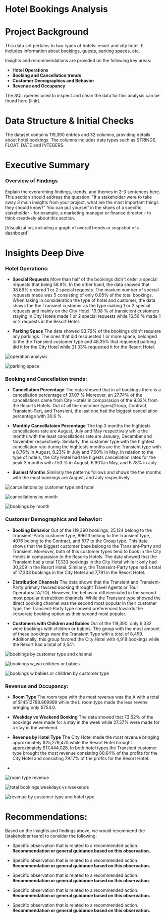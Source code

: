 # Hotel Bookings Analysis

# Project Background

This data set pertains to two types of hotels: resort and city hotel. It includes information about bookings, guests, parking spaces, etc. 

Insights and recommendations are provided on the following key areas:

- **Hotel Operations** 
- **Booking and Cancellation trends** 
- **Customer Demographics and Behavior**
- **Revenue and Occupancy**

The SQL queries used to inspect and clean the data for this analysis can be found here [link].


# Data Structure & Initial Checks

The dataset contains 119,390 entries and 32 columns, providing details about hotel bookings. The columns includes data types such as STRINGS, FLOAT, DATE and INTEGERS.


# Executive Summary

### Overview of Findings

Explain the overarching findings, trends, and themes in 2-3 sentences here. This section should address the question: "If a stakeholder were to take away 3 main insights from your project, what are the most important things they should know?" You can put yourself in the shoes of a specific stakeholder - for example, a marketing manager or finance director - to think creatively about this section.

[Visualization, including a graph of overall trends or snapshot of a dashboard]



# Insights Deep Dive

### Hotel Operations:

* **Special Requests** More than half of the bookings didn't order a special requests that being 58.9%. In the other hand, the data showed that 38.69% ordered 1 or 2 special requests. The maxium number of special requests made was 5 consisting of only 0.05% of the total bookings. When taking in consideration the type of hotel and customer, the data shows the the Transient customer as the type making 1 or 2 special requests and mainly on the City Hotel. 19.98 % of transicient customers staying in City Hotels made 1 or 2 special requests while 16.56 % made 1 or 2 requests in the Resort Hotel.
  
* **Parking Space** The data showed 93.79% of the bookings didn't requiere any parkings. The ones that did resquested 1 or more space, belonged to the the Transient customer type and 48.35% that requiered parking did it for the City Hotel while 21.33% requested it for the Resort Hotel.


![operation analysis](https://github.com/user-attachments/assets/dd01c69e-76c2-4587-a333-9f735896f14b)

![parking space](https://github.com/user-attachments/assets/3bce3f7f-d80d-4845-9bb4-3dc584de7265)


### Booking and Cancellation trends:

* **Cancellation Percentage** The data showed that in all bookings there is a cancellation percentage of 37.07 % Moreover, an 27.74% of the cancellations came from City Hotels in comparasion of the 9.32% from the Resorts Hotels. Out of all the customer types(Group, Contract, Transient-Part, and Transient, the last one had the biggest cancellation percentage with 30.6 %. 
  
* **Monthly Cancellatoion Percentage** The top 3 months the hightests cancellations rate are August, July and May respectivaly while the months with the least cancellations rate are January, December and November respectively. Similarly, the customer type with the hightest cancellation rate during the hightests months are the Transient type with a 8.76% in August, 8.23% in July and 7.60% in May. In relation to the type of hotels, the City Hotel had the higests cancellation rates for the peak 3 months  with 7.53 % in August, 6.90%in May, and 6.78% in July.
  
* **Busiest Months** Similarly the patterns follows and shows the the months with the most bookings are August, and July respectively.
  
![cancellations by customer type and hotel](https://github.com/user-attachments/assets/3941a4d0-e1fe-4068-a4de-c233ac1119dd)

![cancellations by month](https://github.com/user-attachments/assets/af38ec1a-282d-4edf-9350-f3b9b11eaeb6)

![bookings by month](https://github.com/user-attachments/assets/139e0b0a-5922-4498-b810-f89ccc7d1e1a)


### Customer Demographics and Behavior:

* **Booking Behavior**  Out of the 119,390 bookings, 25,124 belong to the Transient-Party customer type, 89613 belong to the Transient type, , 4076 belong to the Contract, and 577 to the Group type. This data shows  that the  biggest customer base belong to the Transient-Party and Transient. Moreover, both of this customer types tend to book in the City Hotels in comparasion to the Resorts Hotels. The data showed that the Transient had a total 17,333 bookings in the City Hotel while it only had 30,209 in the Resort Hotel. Similarly, the Transeint-Party type had a total of 17,333 bookings in the City Hotel and 7,791 in the Resort Hotel.
  
* **Distribution Channels** The data showd that the Transient and Transient-Party primaly favored booking throught Travel Agents or Tour Operators(TA/TO). However, the behavior diffirienciated in the second most popular distrubition channels. While the Transient type showed the direct booking channel was the second most popular in their customer type, the Transient-Party type showed preferenced towards the corporate booking option as their second most popular.
  
* **Customers with Children and Babies** Out of the  119,390, only 9,332 were bookings with children or babies. The group with the most amount of these bookings were the Transient Type with a total of 8,459. Additionally, this group favored the City Hotel with 4,918 bookings while the Resort had a total of 3,541.

  

![bookings by customer type and channel](https://github.com/user-attachments/assets/60faec14-c7ff-4a19-8f66-728862a4e848)

![bookings w_wo children or babies](https://github.com/user-attachments/assets/f87a62f8-5345-472f-8b61-8ca76ade3513)

![bookings w babies or children by customer type](https://github.com/user-attachments/assets/8e0a4db7-b5c0-44da-b809-e51af46b8ce9)


### Revenue and Occupancy:

* **Room Type** The room type with the most revenue was the A with a total of $14512788.869999 while the L room type made the less revene bringing only $754.0.

* **Weekday vs Weekend Booking** The data showed that 72.62% of the bookings were made for a stay in the week while 27.37% were made for a stay in the weekend. 

* **Revenue by Hotel Type** The City Hotel made the most revenue bringing approximately $25,279,470 while the Resort Hotel brought approximately $17,444,028. In both hotel types the Transient customer type brought the most revenue consisting 80.64%  of the profits for the City Hotel and consisting 79.17% of the profits for the Resort Hotel.
* 
![room type revenue](https://github.com/user-attachments/assets/7a94fe7a-1cc2-4d0a-a5b1-89d662c0fa86)

![total bookings weekdays vs weekends](https://github.com/user-attachments/assets/35f04a02-0946-41a7-a964-da80d5bbf92c)

![revenue by customer type and hotel type](https://github.com/user-attachments/assets/058b4f35-124e-4662-8b90-79703c88ccf4)



# Recommendations:

Based on the insights and findings above, we would recommend the [stakeholder team] to consider the following: 

* Specific observation that is related to a recommended action. **Recommendation or general guidance based on this observation.**
  
* Specific observation that is related to a recommended action. **Recommendation or general guidance based on this observation.**
  
* Specific observation that is related to a recommended action. **Recommendation or general guidance based on this observation.**
  
* Specific observation that is related to a recommended action. **Recommendation or general guidance based on this observation.**
  
* Specific observation that is related to a recommended action. **Recommendation or general guidance based on this observation.**
  



